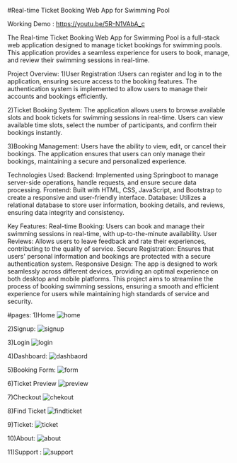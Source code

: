 #Real-time Ticket Booking Web App for Swimming Pool


Working Demo : https://youtu.be/5R-N1VAbA_c


The Real-time Ticket Booking Web App for Swimming Pool is a full-stack web application designed to manage ticket bookings for swimming pools. 
This application provides a seamless experience for users to book, manage, and review their swimming sessions in real-time.

Project Overview:
1)User Registration :Users can register and log in to the application, ensuring secure access to the booking features. 
The authentication system is implemented to allow users to manage their accounts and bookings efficiently.

2)Ticket Booking System: The application allows users to browse available slots and book tickets for swimming sessions in real-time. 
Users can view available time slots, select the number of participants, and confirm their bookings instantly.

3)Booking Management: Users have the ability to view, edit, or cancel their bookings. 
The application ensures that users can only manage their bookings, maintaining a secure and personalized experience.



Technologies Used:
Backend: Implemented using Springboot to manage server-side operations, handle requests, and ensure secure data processing.
Frontend: Built with HTML, CSS, JavaScript, and Bootstrap to create a responsive and user-friendly interface.
Database: Utilizes a relational database to store user information, booking details, and reviews, ensuring data integrity and consistency.

Key Features:
Real-time Booking: Users can book and manage their swimming sessions in real-time, with up-to-the-minute availability.
User Reviews: Allows users to leave feedback and rate their experiences, contributing to the quality of service.
Secure Registration: Ensures that users' personal information and bookings are protected with a secure authentication system.
Responsive Design: The app is designed to work seamlessly across different devices, providing an optimal experience on both desktop and mobile platforms.
This project aims to streamline the process of booking swimming sessions, ensuring a smooth and efficient experience for users while maintaining high standards of service and security.


#pages:
1)Home
![home](https://github.com/sankets96/Real_time_ticketBooking_webApp/blob/master/screenshot/home.png)


2)Signup:
![signup](https://github.com/sankets96/Real_time_ticketBooking_webApp/blob/master/screenshot/signup.png)


3)Login
![login](https://github.com/sankets96/Real_time_ticketBooking_webApp/blob/master/screenshot/login.png)


4)Dashboard:
![dashbaord](https://github.com/sankets96/Real_time_ticketBooking_webApp/blob/master/screenshot/dashbaord.png)


5)Booking Form:
![form](https://github.com/sankets96/Real_time_ticketBooking_webApp/blob/master/screenshot/ticketbooking.png)


6)Ticket Preview
![preview](https://github.com/sankets96/Real_time_ticketBooking_webApp/blob/master/screenshot/ticketpreview.png)


7)Checkout
![chekout](https://github.com/sankets96/Real_time_ticketBooking_webApp/blob/master/screenshot/checkout.png)


8)Find Ticket
![findticket](https://github.com/sankets96/Real_time_ticketBooking_webApp/blob/master/screenshot/findticket.png)


9)Ticket:
![ticket](https://github.com/sankets96/Real_time_ticketBooking_webApp/blob/master/screenshot/ticket.png)


10)About:
![about](https://github.com/sankets96/Real_time_ticketBooking_webApp/blob/master/screenshot/about.png)


11)Support :
![support](https://github.com/sankets96/Real_time_ticketBooking_webApp/blob/master/screenshot/support.png)



